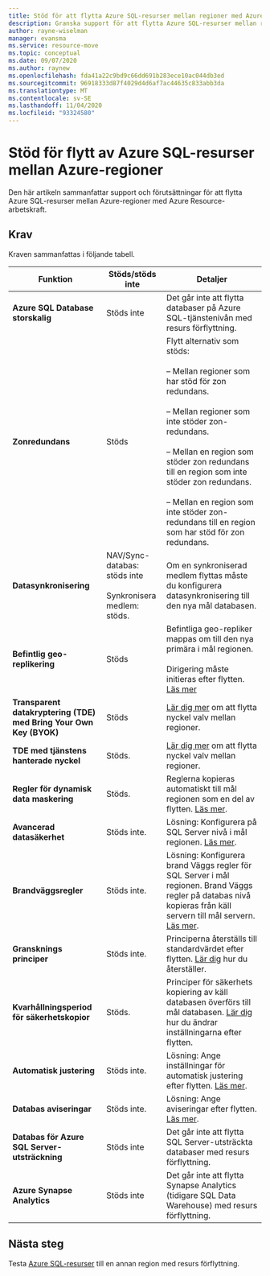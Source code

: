 ```yaml
---
title: Stöd för att flytta Azure SQL-resurser mellan regioner med Azure Resource-arbetskraft.
description: Granska support för att flytta Azure SQL-resurser mellan regioner med Azure Resource-arbetskraften.
author: rayne-wiselman
manager: evansma
ms.service: resource-move
ms.topic: conceptual
ms.date: 09/07/2020
ms.author: raynew
ms.openlocfilehash: fda41a22c9bd9c66dd691b283ece10ac044db3ed
ms.sourcegitcommit: 96918333d87f4029d4d6af7ac44635c833abb3da
ms.translationtype: MT
ms.contentlocale: sv-SE
ms.lasthandoff: 11/04/2020
ms.locfileid: "93324580"
---
```

# <a name="support-for-moving-azure-sql-resources-between-azure-regions"></a>Stöd för flytt av Azure SQL-resurser mellan Azure-regioner

Den här artikeln sammanfattar support och förutsättningar för att flytta Azure SQL-resurser mellan Azure-regioner med Azure Resource-arbetskraft.

## <a name="requirements"></a>Krav

Kraven sammanfattas i följande tabell.

**Funktion** | **Stöds/stöds inte** | **Detaljer**
--- | --- | ---
**Azure SQL Database storskalig** | Stöds inte | Det går inte att flytta databaser på Azure SQL-tjänstenivån med resurs förflyttning.
**Zonredundans** | Stöds |  Flytt alternativ som stöds:<br/><br/> – Mellan regioner som har stöd för zon redundans.<br/><br/> – Mellan regioner som inte stöder zon-redundans.<br/><br/> – Mellan en region som stöder zon redundans till en region som inte stöder zon redundans.<br/><br/> – Mellan en region som inte stöder zon-redundans till en region som har stöd för zon redundans. 
**Datasynkronisering** | NAV/Sync-databas: stöds inte<br/><br/> Synkronisera medlem: stöds. | Om en synkroniserad medlem flyttas måste du konfigurera datasynkronisering till den nya mål databasen.
**Befintlig geo-replikering** | Stöds | Befintliga geo-repliker mappas om till den nya primära i mål regionen.<br/><br/> Dirigering måste initieras efter flytten. [Läs mer](/azure/sql-database/sql-database-active-geo-replication-portal)
**Transparent datakryptering (TDE) med Bring Your Own Key (BYOK)** | Stöds | [Lär dig mer](../key-vault/general/move-region.md) om att flytta nyckel valv mellan regioner.
**TDE med tjänstens hanterade nyckel** | Stöds. |  [Lär dig mer](../key-vault/general/move-region.md) om att flytta nyckel valv mellan regioner.
**Regler för dynamisk data maskering** | Stöds. | Reglerna kopieras automatiskt till mål regionen som en del av flytten. [Läs mer](https://docs.microsoft.com/azure/sql-database/sql-database-dynamic-data-masking-get-started-portal).
**Avancerad datasäkerhet** | Stöds inte. | Lösning: Konfigurera på SQL Server nivå i mål regionen. [Läs mer](https://docs.microsoft.com/azure/sql-database/sql-database-advanced-data-security).
**Brandväggsregler** | Stöds inte. | Lösning: Konfigurera brand Väggs regler för SQL Server i mål regionen. Brand Väggs regler på databas nivå kopieras från käll servern till mål servern. [Läs mer](https://docs.microsoft.com/azure/sql-database/sql-database-server-level-firewall-rule).
**Gransknings principer** | Stöds inte. | Principerna återställs till standardvärdet efter flytten. [Lär dig](https://docs.microsoft.com/azure/sql-database/sql-database-auditing) hur du återställer.
**Kvarhållningsperiod för säkerhetskopior** | Stöds. | Principer för säkerhets kopiering av käll databasen överförs till mål databasen. [Lär dig](/azure/sql-database/sql-database-long-term-backup-retention-configure) hur du ändrar inställningarna efter flytten.
**Automatisk justering** | Stöds inte. | Lösning: Ange inställningar för automatisk justering efter flytten. [Läs mer](https://docs.microsoft.com/azure/sql-database/sql-database-automatic-tuning-enable).
**Databas aviseringar** | Stöds inte. | Lösning: Ange aviseringar efter flytten. [Läs mer](https://docs.microsoft.com/azure/sql-database/sql-database-insights-alerts-portal).
**Databas för Azure SQL Server-utsträckning** | Stöds inte | Det går inte att flytta SQL Server-utsträckta databaser med resurs förflyttning.
**Azure Synapse Analytics** | Stöds inte | Det går inte att flytta Synapse Analytics (tidigare SQL Data Warehouse) med resurs förflyttning.
## <a name="next-steps"></a>Nästa steg

Testa [Azure SQL-resurser](tutorial-move-region-sql.md) till en annan region med resurs förflyttning.